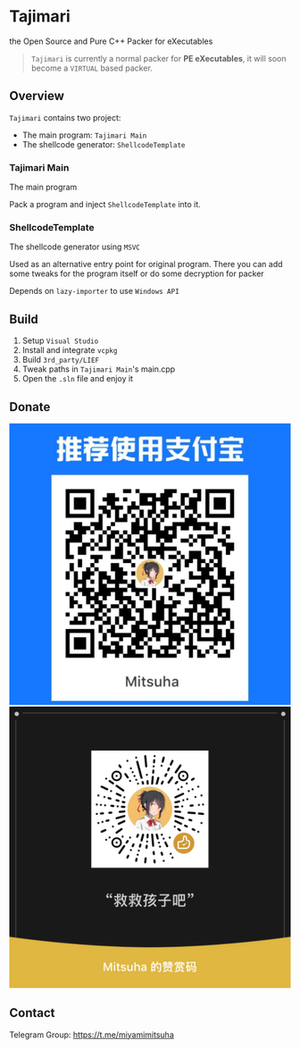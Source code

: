 # Tajimari

the Open Source and Pure C++ Packer for eXecutables

> `Tajimari` is currently a normal packer for **PE eXecutables**, it will soon become a `VIRTUAL` based packer.

## Overview

`Tajimari` contains two project: 
 - The main program: `Tajimari Main`
 - The shellcode generator: `ShellcodeTemplate`

### Tajimari Main

The main program

Pack a program and inject `ShellcodeTemplate` into it.

### ShellcodeTemplate

The shellcode generator using `MSVC`

Used as an alternative entry point for original program. There you can add some tweaks for the program itself or do some decryption for packer

Depends on `lazy-importer` to use `Windows API`

## Build

1. Setup `Visual Studio`
2. Install and integrate `vcpkg`
3. Build `3rd_party/LIEF`
4. Tweak paths in `Tajimari Main`'s main.cpp
5. Open the `.sln` file and enjoy it

## Donate 

![](https://github.com/WINKILLERS/WINKILLERS.github.io/blob/master/images/alipay.jpg)
![](https://github.com/WINKILLERS/WINKILLERS.github.io/blob/master/images/wechat.png)

## Contact

Telegram Group: https://t.me/miyamimitsuha
